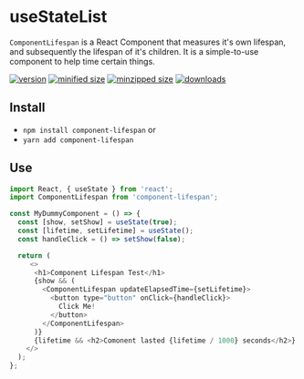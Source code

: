 # useStateList

`ComponentLifespan` is a React Component that measures it's own lifespan, and subsequently the lifespan of it's children.  It is a simple-to-use component to help time certain things.

[![version](https://img.shields.io/npm/v/component-lifespan.svg)](https://www.npmjs.com/package/component-lifespan)
[![minified size](https://img.shields.io/bundlephobia/min/component-lifespan.svg)](https://www.npmjs.com/package/component-lifespan)
[![minzipped size](https://img.shields.io/bundlephobia/minzip/component-lifespan.svg)](https://www.npmjs.com/package/component-lifespan)
[![downloads](https://img.shields.io/npm/dt/component-lifespan.svg)](https://www.npmjs.com/package/component-lifespan)

## Install

* `npm install component-lifespan` or
* `yarn add component-lifespan`

## Use

```JavaScript
import React, { useState } from 'react';
import ComponentLifespan from 'component-lifespan';

const MyDummyComponent = () => {
  const [show, setShow] = useState(true);
  const [lifetime, setLifetime] = useState();
  const handleClick = () => setShow(false);

  return (
     <>
      <h1>Component Lifespan Test</h1>
      {show && (
        <ComponentLifespan updateElapsedTime={setLifetime}>
          <button type="button" onClick={handleClick}>
            Click Me!
          </button>
        </ComponentLifespan>
      )}
      {lifetime && <h2>Comonent lasted {lifetime / 1000} seconds</h2>}
    </>
  );
};
```
